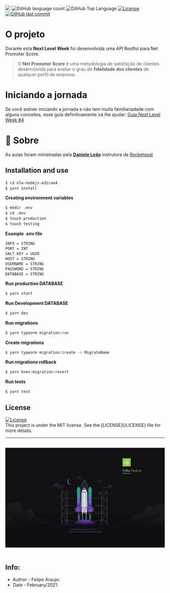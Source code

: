 <p>
  <img src="https://img.shields.io/badge/made%20by-FELIPE%20ARAUJO-05C11B?style=flat-square">
  <img alt="GitHub language count" src="https://img.shields.io/github/languages/count/FelipeCostaAraujo/nlw-nodejs-edicao4?color=05C11B&style=flat-square">
  <img alt="GitHub Top Language" src="https://img.shields.io/github/languages/top/FelipeCostaAraujo/nlw-nodejs-edicao4?color=05C11B&style=flat-square">
  <a href="https://opensource.org/licenses/MIT">
    <img alt="License" src="https://img.shields.io/badge/license-MIT-05C11B?style=flat-square">
  </a>
  <a href="https://github.com/FelipeCostaAraujo/nlw-nodejs-edicao4/commits/main">
    <img alt="GitHub last commit" src="https://img.shields.io/github/last-commit/FelipeCostaAraujo/nlw-nodejs-edicao4?color=05C11B&style=flat-square">
  </a>
</p>

# O projeto

Durante esta **Next Level Week** foi desenvolvida uma API Restful para Net Promoter Score.

> O **Net Promoter Score** é uma metodologia de satisfação de clientes desenvolvida para avaliar o grau de **fidelidade dos clientes** de qualquer perfil de empresa.

# Iniciando a jornada

Se você estiver iniciando a jornada e não tem muita familiariadade com alguns conceitos, esse guia definitivamente irá lhe ajudar: [Guia Next Level Week #4](https://www.notion.so/Next-Level-Week-4-Node-js-67981103adbb4f229187c802bcd0d787)

# 📝 Sobre

As aulas foram ministradas pela **[Daniele Leão](https://github.com/danileao)** instrutora da [Rocketseat](https://rocketseat.com.br/)


## Installation and use

```sh
$ cd nlw-nodejs-edicao4
$ yarn install
```

**Creating environment variables**
```sh
$ mkdir .env
$ cd .env
$ touch production
$ touch testing
```

**Example .env file**
```file
INFO = STRING
PORT = INT
SALT_KEY = UUID
HOST = STRING
USERNAME = STRING
PASSWORD = STRING
DATABASE = STRING
```

**Run production DATABASE**
```sh
$ yarn start
```

**Run Development DATABASE**
```sh
$ yarn dev
```
**Run migrations**
```sh
$ yarn typeorm migration:run
```

**Create migrations**
```sh
$ yarn typeorm migration:create -n MigrateName
```

**Run migrations rollback**
```sh
$ yarn knex:migration:revert
```

**Run tests**
```sh
$ yarn test
```

## License

<a href="https://opensource.org/licenses/MIT">
    <img alt="License" src="https://img.shields.io/badge/license-MIT-05C11B?style=flat-square">
</a>

<br>
This project is under the MIT license. See the [LICENSE](/LICENSE) file for more details.

---

<br>

<div align="center">
    <img src=".github/nlw4.jpg" alt="Next Level Week #4">
</div>

<br>

##  Info:
- Author - Felipe Araujo:
- Date - February/2021: